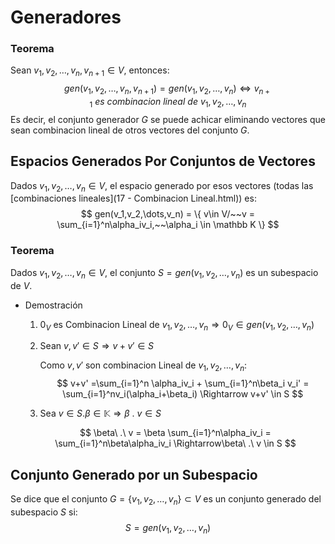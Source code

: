 # Generadores

### Teorema

Sean $v_1,v_2,\dots,v_n,v_{n+1}\in V$, entonces:
$$
gen(v_1,v_2,\dots,v_n,v_{n+1}) = gen(v_1,v_2,\dots,v_n) \Leftrightarrow v_{n+1}~es~combinacion~lineal~de~v_1,v_2,\dots,v_n
$$
Es decir, el conjunto generador $G$ se puede achicar eliminando vectores que sean combinacion lineal de otros vectores del conjunto $G$.

## Espacios Generados Por Conjuntos de Vectores

Dados $v_1,v_2,\dots,v_n \in V$, el espacio generado por esos vectores (todas las [combinaciones lineales](17 - Combinacion Lineal.html)) es:
$$
gen(v_1,v_2,\dots,v_n) = \{ v\in V/~~v = \sum_{i=1}^n\alpha_iv_i,~~\alpha_i \in \mathbb K \}
$$

### Teorema

Dados $v_1,v_2,\dots,v_n \in V$, el conjunto $S = gen(v_1,v_2,\dots,v_n)$ es un subespacio de $V$.

- Demostración

  1. $0_V$ es Combinacion Lineal de $v_1,v_2,\dots,v_n \Rightarrow 0_V\in gen(v_1,v_2,\dots,v_n)$

  2. Sean $v,v' \in S \Rightarrow v+v' \in S$

     Como $v,v'$ son combinacion Lineal de $v_1,v_2,\dots,v_n$:
     $$
     v+v' =\sum_{i=1}^n \alpha_iv_i + \sum_{i=1}^n\beta_i v_i' = \sum_{i=1}^nv_i(\alpha_i+\beta_i) \Rightarrow v+v' \in S
     $$

  3. Sea $v\in S. \beta \in \mathbb K \Rightarrow \beta\ .\ v \in S$

  $$
  \beta\ .\ v = \beta \sum_{i=1}^n\alpha_iv_i = \sum_{i=1}^n\beta\alpha_iv_i \Rightarrow\beta\ .\ v \in S
  $$

## Conjunto Generado por un Subespacio

Se dice que el conjunto $G = \{v_1,v_2,\dots,v_n\} \subset V$ es un conjunto generado del subespacio $S$ si:
$$
S = gen(v_1,v_2,\dots,v_n)
$$
